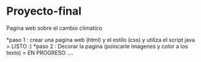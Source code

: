 # Proyecto-final
Pagina web sobre el cambio climatico 

*paso 1 : crear una pagina web (html) y el estilo (css) y utiliza el script java = LISTO :)
*paso 2 : Decorar la pagina (polocarle imagenes y color a los texto) = EN PROGRESO ....

